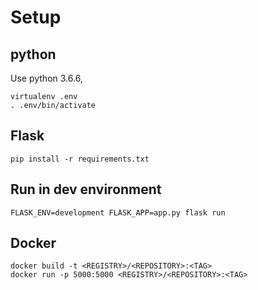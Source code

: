 # Setup

## python
Use python 3.6.6,
```
virtualenv .env
. .env/bin/activate
```

## Flask
```
pip install -r requirements.txt
```

## Run in dev environment
```
FLASK_ENV=development FLASK_APP=app.py flask run
```

## Docker
```
docker build -t <REGISTRY>/<REPOSITORY>:<TAG>
docker run -p 5000:5000 <REGISTRY>/<REPOSITORY>:<TAG>
```
